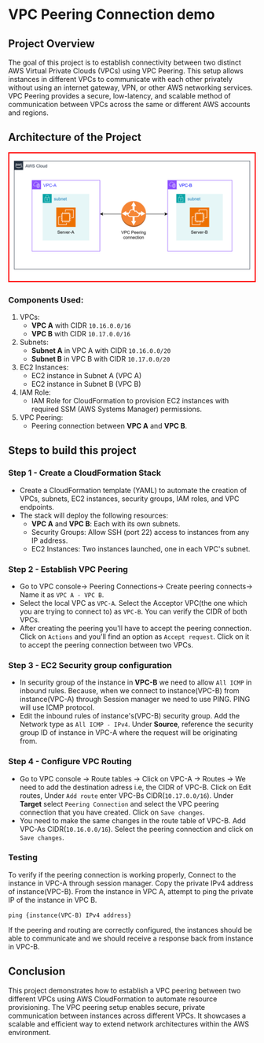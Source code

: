 # VPC Peering Connection demo
## Project Overview
The goal of this project is to establish connectivity between two distinct AWS Virtual Private Clouds (VPCs) using VPC Peering. This setup allows instances in different VPCs to communicate with each other privately without using an internet gateway, VPN, or other AWS networking services. VPC Peering provides a secure, low-latency, and scalable method of communication between VPCs across the same or different AWS accounts and regions.
## Architecture of the Project
![Diagram explaining the architecture of this project](Images/Architecture-diagram.svg)
### **Components Used:**
1. VPCs:
   * **VPC A** with CIDR `10.16.0.0/16`
   * **VPC B** with CIDR `10.17.0.0/16`
2. Subnets:
   * **Subnet A** in VPC A with CIDR `10.16.0.0/20`
   * **Subnet B** in VPC B with CIDR `10.17.0.0/20`
3. EC2 Instances:
   * EC2 instance in Subnet A (VPC A)
   * EC2 instance in Subnet B (VPC B)
4. IAM Role:
   * IAM Role for CloudFormation to provision EC2 instances with required SSM (AWS Systems Manager) permissions.
5. VPC Peering:
   * Peering connection between **VPC A** and **VPC B**.
## Steps to build this project
### Step 1 - Create a CloudFormation Stack
* Create a CloudFormation template (YAML) to automate the creation of VPCs, subnets, EC2 instances, security groups, IAM
  roles, and VPC endpoints.
* The stack will deploy the following resources:
  * **VPC A** and **VPC B**: Each with its own subnets.
  * Security Groups: Allow SSH (port 22) access to instances from any IP address.
  * EC2 Instances: Two instances launched, one in each VPC's subnet.
### Step 2 - Establish VPC Peering
* Go to VPC console-> Peering Connections-> Create peering connects-> Name it as `VPC A - VPC B`.
* Select the local VPC as `VPC-A`. Select the Acceptor VPC(the one which you are trying to connect to) as `VPC-B`. You can
  verify the CIDR of both VPCs.
* After creating the peering you'll have to accept the peering connection. Click on `Actions` and you'll find an option as
  `Accept request`. Click on it to accept the peering connection between two VPCs.
### Step 3 - EC2 Security group configuration
* In security group of the instance in **VPC-B** we need to allow `All ICMP` in inbound rules. Because, when we connect to
  instance(VPC-B) from instance(VPC-A) through Session manager we need to use PING. PING will use ICMP protocol.
* Edit the inbound rules of instance's(VPC-B) security group. Add the Network type as `All ICMP - IPv4`. Under **Source**,
  reference the security group ID of instance in VPC-A where the request will be originating from.
### Step 4 - Configure VPC Routing
* Go to VPC console -> Route tables -> Click on VPC-A -> Routes -> We need to add the destination adress i.e, the CIDR of
  VPC-B. Click on Edit routes, Under `Add route` enter VPC-Bs CIDR(`10.17.0.0/16`). Under **Target** select `Peering
  Connection` and select the VPC peering connection that you have created. Click on `Save changes`.
* You need to make the same changes in the route table of VPC-B. Add VPC-As CIDR(`10.16.0.0/16`). Select the peering
  connection and click on `Save changes`.
### Testing
To verify if the peering connection is working properly, Connect to the instance in VPC-A through session manager. Copy the private IPv4 address of instance(VPC-B). From the instance in VPC A, attempt to ping the private IP of the instance in VPC B.
```
ping {instance(VPC-B) IPv4 address}
```
If the peering and routing are correctly configured, the instances should be able to communicate and we should receive a response back from instance in VPC-B.
## Conclusion
This project demonstrates how to establish a VPC peering between two different VPCs using AWS CloudFormation to automate resource provisioning. The VPC peering setup enables secure, private communication between instances across different VPCs. It showcases a scalable and efficient way to extend network architectures within the AWS environment.
